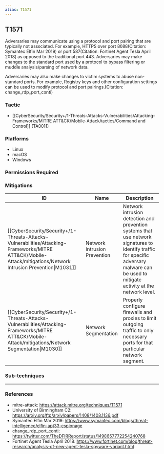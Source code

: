 ```yaml
---
alias: T1571
---
```


## T1571

Adversaries may communicate using a protocol and port pairing that are typically not associated. For example, HTTPS over port 8088(Citation: Symantec Elfin Mar 2019) or port 587(Citation: Fortinet Agent Tesla April 2018) as opposed to the traditional port 443. Adversaries may make changes to the standard port used by a protocol to bypass filtering or muddle analysis/parsing of network data.

Adversaries may also make changes to victim systems to abuse non-standard ports. For example, Registry keys and other configuration settings can be used to modify protocol and port pairings.(Citation: change_rdp_port_conti)


### Tactic
- [[CyberSecurity/Security+/1-Threats-Attacks-Vulnerabilities/Attacking-Frameworks/MITRE ATT&CK/Mobile-Attack/tactics/Command and Control]] (TA0011)

### Platforms
- Linux
- macOS
- Windows

### Permissions Required

### Mitigations

| ID | Name | Description |
| --- | --- | --- |
| [[CyberSecurity/Security+/1-Threats-Attacks-Vulnerabilities/Attacking-Frameworks/MITRE ATT&CK/Mobile-Attack/mitigations/Network Intrusion Prevention\|M1031]] | Network Intrusion Prevention | Network intrusion detection and prevention systems that use network signatures to identify traffic for specific adversary malware can be used to mitigate activity at the network level. |
| [[CyberSecurity/Security+/1-Threats-Attacks-Vulnerabilities/Attacking-Frameworks/MITRE ATT&CK/Mobile-Attack/mitigations/Network Segmentation\|M1030]] | Network Segmentation | Properly configure firewalls and proxies to limit outgoing traffic to only necessary ports for that particular network segment. |

### Sub-techniques


---
### References

- mitre-attack: https://attack.mitre.org/techniques/T1571
- University of Birmingham C2: https://arxiv.org/ftp/arxiv/papers/1408/1408.1136.pdf
- Symantec Elfin Mar 2019: https://www.symantec.com/blogs/threat-intelligence/elfin-apt33-espionage
- change_rdp_port_conti: https://twitter.com/TheDFIRReport/status/1498657772254240768
- Fortinet Agent Tesla April 2018: https://www.fortinet.com/blog/threat-research/analysis-of-new-agent-tesla-spyware-variant.html
